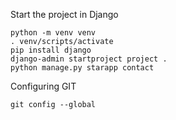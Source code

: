 Start the project in Django

```
python -m venv venv
. venv/scripts/activate
pip install django
django-admin startproject project .
python manage.py starapp contact
```

Configuring GIT

```
git config --global 
```

